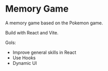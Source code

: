 # Memory Game

A memory game based on the Pokemon game.

Build with React and Vite.

Gols: 
 - Improve general skills in React
 - Use Hooks
 - Dynamic UI

